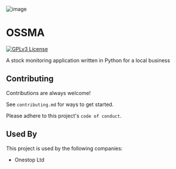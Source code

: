 ![image](https://github.com/user-attachments/assets/751142f2-eee7-49e6-bb57-1c5f70a98a94)


# OSSMA 

[![GPLv3 License](https://img.shields.io/badge/License-GPL%20v3-yellow.svg)](https://opensource.org/licenses/)

A stock monitoring application written in Python for a local business


## Contributing

Contributions are always welcome!

See `contributing.md` for ways to get started.

Please adhere to this project's `code of conduct`.


## Used By

This project is used by the following companies:

- Onestop Ltd


